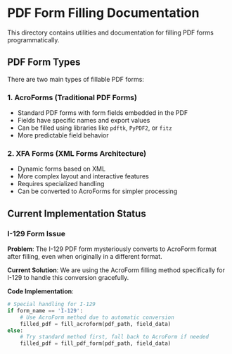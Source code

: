 # PDF Form Filling Documentation

This directory contains utilities and documentation for filling PDF forms programmatically.

## PDF Form Types

There are two main types of fillable PDF forms:

### 1. AcroForms (Traditional PDF Forms)

- Standard PDF forms with form fields embedded in the PDF
- Fields have specific names and export values
- Can be filled using libraries like `pdftk`, `PyPDF2`, or `fitz`
- More predictable field behavior

### 2. XFA Forms (XML Forms Architecture)

- Dynamic forms based on XML
- More complex layout and interactive features
- Requires specialized handling
- Can be converted to AcroForms for simpler processing

## Current Implementation Status

### I-129 Form Issue

**Problem**: The I-129 PDF form mysteriously converts to AcroForm format after filling, even when originally in a different format.

**Current Solution**: We are using the AcroForm filling method specifically for I-129 to handle this conversion gracefully.

**Code Implementation**:

```python
# Special handling for I-129
if form_name == 'I-129':
    # Use AcroForm method due to automatic conversion
    filled_pdf = fill_acroform(pdf_path, field_data)
else:
    # Try standard method first, fall back to AcroForm if needed
    filled_pdf = fill_pdf_form(pdf_path, field_data)
```
